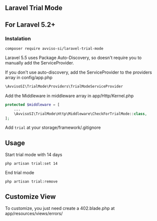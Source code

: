 ## Laravel Trial Mode

## For Laravel 5.2+

### Instalation

```shell
composer require avviso-si/laravel-trial-mode
```

Laravel 5.5 uses Package Auto-Discovery, so doesn't require you to manually add the ServiceProvider.

If you don't use auto-discovery, add the ServiceProvider to the providers array in config/app.php

```php
\AvvisoSI\TrialMode\Providers\TrialModeServiceProvider
```

Add the Middleware in middleware array in app/Http/Kernel.php

```php
protected $middleware = [
    ...
    \AvvisoSI\TrialMode\Http\Middleware\CheckForTrialMode::class,
];
```

Add `trial` at your storage/framework/.gitignore 

## Usage

Start trial mode with 14 days

```shell
php artisan trial:set 14
```

End trial mode

```shell
php artisan trial:remove
```

## Customize View

To customize, you just need create a 402.blade.php at app/resources/views/errors/